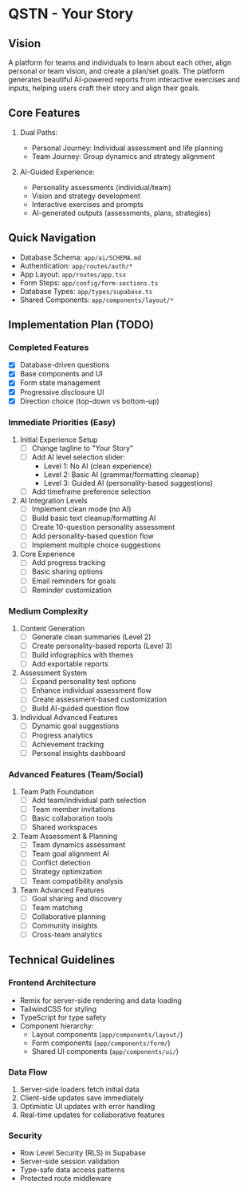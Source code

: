 # QSTN - Your Story

## Vision
A platform for teams and individuals to learn about each other, align personal or team vision, and create a plan/set goals. The platform generates beautiful AI-powered reports from interactive exercises and inputs, helping users craft their story and align their goals.

## Core Features
1. Dual Paths:
   - Personal Journey: Individual assessment and life planning
   - Team Journey: Group dynamics and strategy alignment

2. AI-Guided Experience:
   - Personality assessments (individual/team)
   - Vision and strategy development
   - Interactive exercises and prompts
   - AI-generated outputs (assessments, plans, strategies)

## Quick Navigation
- Database Schema: `app/ai/SCHEMA.md`
- Authentication: `app/routes/auth/*`
- App Layout: `app/routes/app.tsx`
- Form Steps: `app/config/form-sections.ts`
- Database Types: `app/types/supabase.ts`
- Shared Components: `app/components/layout/*`

## Implementation Plan (TODO)

### Completed Features
- [x] Database-driven questions
- [x] Base components and UI
- [x] Form state management
- [x] Progressive disclosure UI
- [x] Direction choice (top-down vs bottom-up)

### Immediate Priorities (Easy)
1. Initial Experience Setup
   - [ ] Change tagline to "Your Story"
   - [ ] Add AI level selection slider:
     - Level 1: No AI (clean experience)
     - Level 2: Basic AI (grammar/formatting cleanup)
     - Level 3: Guided AI (personality-based suggestions)
   - [ ] Add timeframe preference selection

2. AI Integration Levels
   - [ ] Implement clean mode (no AI)
   - [ ] Build basic text cleanup/formatting AI
   - [ ] Create 10-question personality assessment
   - [ ] Add personality-based question flow
   - [ ] Implement multiple choice suggestions

3. Core Experience
   - [ ] Add progress tracking
   - [ ] Basic sharing options
   - [ ] Email reminders for goals
   - [ ] Reminder customization

### Medium Complexity
1. Content Generation
   - [ ] Generate clean summaries (Level 2)
   - [ ] Create personality-based reports (Level 3)
   - [ ] Build infographics with themes
   - [ ] Add exportable reports

2. Assessment System
   - [ ] Expand personality test options
   - [ ] Enhance individual assessment flow
   - [ ] Create assessment-based customization
   - [ ] Build AI-guided question flow

3. Individual Advanced Features
   - [ ] Dynamic goal suggestions
   - [ ] Progress analytics
   - [ ] Achievement tracking
   - [ ] Personal insights dashboard

### Advanced Features (Team/Social)
1. Team Path Foundation
   - [ ] Add team/individual path selection
   - [ ] Team member invitations
   - [ ] Basic collaboration tools
   - [ ] Shared workspaces

2. Team Assessment & Planning
   - [ ] Team dynamics assessment
   - [ ] Team goal alignment AI
   - [ ] Conflict detection
   - [ ] Strategy optimization
   - [ ] Team compatibility analysis

3. Team Advanced Features
   - [ ] Goal sharing and discovery
   - [ ] Team matching
   - [ ] Collaborative planning
   - [ ] Community insights
   - [ ] Cross-team analytics

## Technical Guidelines

### Frontend Architecture
- Remix for server-side rendering and data loading
- TailwindCSS for styling
- TypeScript for type safety
- Component hierarchy:
  - Layout components (`app/components/layout/`)
  - Form components (`app/components/form/`)
  - Shared UI components (`app/components/ui/`)

### Data Flow
1. Server-side loaders fetch initial data
2. Client-side updates save immediately
3. Optimistic UI updates with error handling
4. Real-time updates for collaborative features

### Security
- Row Level Security (RLS) in Supabase
- Server-side session validation
- Type-safe data access patterns
- Protected route middleware